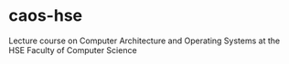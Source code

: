 # caos-hse
Lecture course on Computer Architecture and Operating Systems at the HSE Faculty of Computer Science
